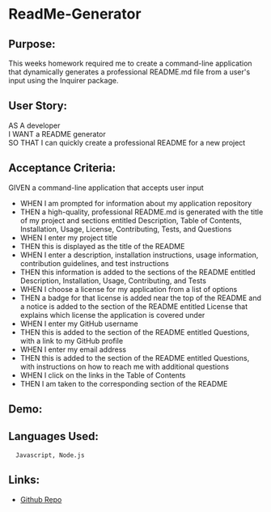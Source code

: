 # ReadMe-Generator

## Purpose: ##

This weeks homework required me to create a command-line application that dynamically generates a professional README.md file from a user's input using the Inquirer package.

## User Story: ##

AS A developer<br>
I WANT a README generator<br>
SO THAT I can quickly create a professional README for a new project<br>


## Acceptance Criteria: ##

GIVEN a command-line application that accepts user input
* WHEN I am prompted for information about my application repository 
* THEN a high-quality, professional README.md is generated with the title of my project and sections entitled Description, Table of Contents, Installation, Usage, License, Contributing, Tests, and Questions 
* WHEN I enter my project title
* THEN this is displayed as the title of the README 
* WHEN I enter a description, installation instructions, usage information, contribution guidelines, and test instructions
* THEN this information is added to the sections of the README entitled Description, Installation, Usage, Contributing, and Tests
* WHEN I choose a license for my application from a list of options 
* THEN a badge for that license is added near the top of the README and a notice is added to the section of the README entitled License that explains which license the application is covered under
* WHEN I enter my GitHub username
* THEN this is added to the section of the README entitled Questions, with a link to my GitHub profile 
* WHEN I enter my email address
* THEN this is added to the section of the README entitled Questions, with instructions on how to reach me with additional questions 
* WHEN I click on the links in the Table of Contents
* THEN I am taken to the corresponding section of the README

## Demo: 


  
 ## Languages Used: ##
  
      Javascript, Node.js 
 
 ## Links: ##
* [Github Repo](https://github.com/natcarvajal/ReadMe-Generator)

